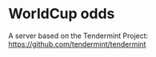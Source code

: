 # WorldCup odds
A server based on the Tendermint Project:</br>
https://github.com/tendermint/tendermint
